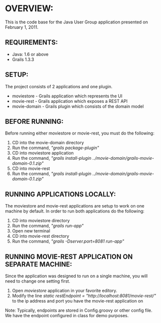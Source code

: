 OVERVIEW:
=========
This is the code base for the Java User Group application presented on February 1, 2011. 

REQUIREMENTS:
-------------

* Java: 1.6 or above
* Grails 1.3.3

SETUP:
------
The project consists of 2 applications and one plugin.

* moviestore - Grails application which represents the UI
* movie-rest - Grails application which exposes a REST API
* movie-domain - Grails plugin which consists of the domain model

BEFORE RUNNING:
---------------
Before running either moviestore or movie-rest, you must do the following:

1. CD into the movie-domain directory
2. Run the command, *"grails package-plugin"*
3. CD into moviestore application
4. Run the command, *"grails install-plugin ../movie-domain/grails-movie-domain-0.1.zip"*
5. CD into movie-rest
6. Run the command, *"grails install-plugin ../movie-domain/grails-movie-domain-0.1.zip"*

RUNNING APPLICATIONS LOCALLY:
-----------------------------
The moviestore and movie-rest applications are setup to work on one machine by default.  In order to run both applications do the following:

1. CD into moviestore directory
2. Run the command, *"grails run-app"*
3. Open new terminal
4. CD into movie-rest directory
5. Run the command, *"grails -Dserver.port=8081 run-app"*

RUNNING MOVIE-REST APPLICATION ON SEPARATE MACHINE:
---------------------------------------------------
Since the application was designed to run on a single machine, you will need to change one setting first. 

1. Open *moviestore* application in your favorite editory.
2. Modify the line *static restEndpoint = "http://localhost:8081/movie-rest/"* to the ip address and port you have the movie-rest application on

Note: Typically, endpoints are stored in Config.groovy or other config file.  We have the endpoint configured in class for demo purposes.